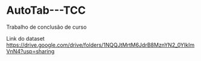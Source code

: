 # AutoTab---TCC
Trabalho de conclusão de curso

Link do dataset https://drive.google.com/drive/folders/1NQQJtMrtM6JdrB8MznYN2_0YIkImVnN4?usp=sharing
